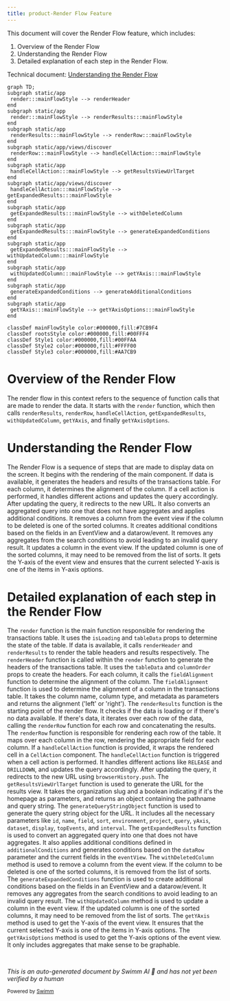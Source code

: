 ```yaml
---
title: product-Render Flow Feature
---
```

This document will cover the Render Flow feature, which includes:

1. Overview of the Render Flow
2. Understanding the Render Flow
3. Detailed explanation of each step in the Render Flow.

Technical document: <SwmLink doc-title="Understanding the Render Flow">[Understanding the Render Flow](/.swm/understanding-the-render-flow.80p89khf.sw.md)</SwmLink>

```mermaid
graph TD;
subgraph static/app
 render:::mainFlowStyle --> renderHeader
end
subgraph static/app
 render:::mainFlowStyle --> renderResults:::mainFlowStyle
end
subgraph static/app
 renderResults:::mainFlowStyle --> renderRow:::mainFlowStyle
end
subgraph static/app/views/discover
 renderRow:::mainFlowStyle --> handleCellAction:::mainFlowStyle
end
subgraph static/app
 handleCellAction:::mainFlowStyle --> getResultsViewUrlTarget
end
subgraph static/app/views/discover
 handleCellAction:::mainFlowStyle --> getExpandedResults:::mainFlowStyle
end
subgraph static/app
 getExpandedResults:::mainFlowStyle --> withDeletedColumn
end
subgraph static/app
 getExpandedResults:::mainFlowStyle --> generateExpandedConditions
end
subgraph static/app
 getExpandedResults:::mainFlowStyle --> withUpdatedColumn:::mainFlowStyle
end
subgraph static/app
 withUpdatedColumn:::mainFlowStyle --> getYAxis:::mainFlowStyle
end
subgraph static/app
 generateExpandedConditions --> generateAdditionalConditions
end
subgraph static/app
 getYAxis:::mainFlowStyle --> getYAxisOptions:::mainFlowStyle
end

classDef mainFlowStyle color:#000000,fill:#7CB9F4
classDef rootsStyle color:#000000,fill:#00FFF4
classDef Style1 color:#000000,fill:#00FFAA
classDef Style2 color:#000000,fill:#FFFF00
classDef Style3 color:#000000,fill:#AA7CB9
```

# Overview of the Render Flow

The render flow in this context refers to the sequence of function calls that are made to render the data. It starts with the `render` function, which then calls `renderResults`, `renderRow`, `handleCellAction`, `getExpandedResults`, `withUpdatedColumn`, `getYAxis`, and finally `getYAxisOptions`.

# Understanding the Render Flow

The Render Flow is a sequence of steps that are made to display data on the screen. It begins with the rendering of the main component. If data is available, it generates the headers and results of the transactions table. For each column, it determines the alignment of the column. If a cell action is performed, it handles different actions and updates the query accordingly. After updating the query, it redirects to the new URL. It also converts an aggregated query into one that does not have aggregates and applies additional conditions. It removes a column from the event view if the column to be deleted is one of the sorted columns. It creates additional conditions based on the fields in an EventView and a datarow/event. It removes any aggregates from the search conditions to avoid leading to an invalid query result. It updates a column in the event view. If the updated column is one of the sorted columns, it may need to be removed from the list of sorts. It gets the Y-axis of the event view and ensures that the current selected Y-axis is one of the items in Y-axis options.

# Detailed explanation of each step in the Render Flow

The `render` function is the main function responsible for rendering the transactions table. It uses the `isLoading` and `tableData` props to determine the state of the table. If data is available, it calls `renderHeader` and `renderResults` to render the table headers and results respectively. The `renderHeader` function is called within the `render` function to generate the headers of the transactions table. It uses the `tableData` and `columnOrder` props to create the headers. For each column, it calls the `fieldAlignment` function to determine the alignment of the column. The `fieldAlignment` function is used to determine the alignment of a column in the transactions table. It takes the column name, column type, and metadata as parameters and returns the alignment ('left' or 'right'). The `renderResults` function is the starting point of the render flow. It checks if the data is loading or if there's no data available. If there's data, it iterates over each row of the data, calling the `renderRow` function for each row and concatenating the results. The `renderRow` function is responsible for rendering each row of the table. It maps over each column in the row, rendering the appropriate field for each column. If a `handleCellAction` function is provided, it wraps the rendered cell in a `CellAction` component. The `handleCellAction` function is triggered when a cell action is performed. It handles different actions like `RELEASE` and `DRILLDOWN`, and updates the query accordingly. After updating the query, it redirects to the new URL using `browserHistory.push`. The `getResultsViewUrlTarget` function is used to generate the URL for the results view. It takes the organization slug and a boolean indicating if it's the homepage as parameters, and returns an object containing the pathname and query string. The `generateQueryStringObject` function is used to generate the query string object for the URL. It includes all the necessary parameters like `id`, `name`, `field`, `sort`, `environment`, `project`, `query`, `yAxis`, `dataset`, `display`, `topEvents`, and `interval`. The `getExpandedResults` function is used to convert an aggregated query into one that does not have aggregates. It also applies additional conditions defined in `additionalConditions` and generates conditions based on the `dataRow` parameter and the current fields in the `eventView`. The `withDeletedColumn` method is used to remove a column from the event view. If the column to be deleted is one of the sorted columns, it is removed from the list of sorts. The `generateExpandedConditions` function is used to create additional conditions based on the fields in an EventView and a datarow/event. It removes any aggregates from the search conditions to avoid leading to an invalid query result. The `withUpdatedColumn` method is used to update a column in the event view. If the updated column is one of the sorted columns, it may need to be removed from the list of sorts. The `getYAxis` method is used to get the Y-axis of the event view. It ensures that the current selected Y-axis is one of the items in Y-axis options. The `getYAxisOptions` method is used to get the Y-axis options of the event view. It only includes aggregates that make sense to be graphable.

&nbsp;

*This is an auto-generated document by Swimm AI 🌊 and has not yet been verified by a human*

<SwmMeta version="3.0.0" repo-id="Z2l0aHViJTNBJTNBc2VudHJ5LWRlbW8lM0ElM0FTd2ltbS1EZW1v" repo-name="sentry-demo" doc-type="product-flows"><sup>Powered by [Swimm](/)</sup></SwmMeta>
